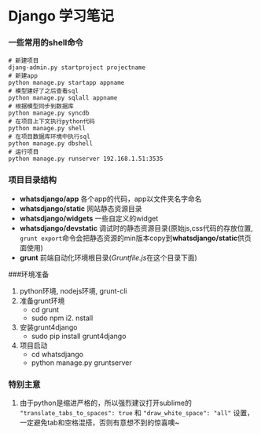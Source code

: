 # Django 学习笔记

### 一些常用的shell命令


	# 新建项目
	djang-admin.py startproject projectname
	# 新建app
	python manage.py startapp appname
	# 模型建好了之后查看sql
	python manage.py sqlall appname
	# 根据模型同步到数据库
	python manage.py syncdb
	# 在项目上下文执行python代码
	python manage.py shell
	# 在项目数据库环境中执行sql
	python manage.py dbshell
	# 运行项目
	python manage.py runserver 192.168.1.51:3535

### 项目目录结构

* **whatsdjango/app** 各个app的代码，app以文件夹名字命名 
* **whatsdjango/static** 网站静态资源目录
* **whatsdjango/widgets** 一些自定义的widget 
* **whatsdjango/devstatic** 调试时的静态资源目录(原始js,css代码的存放位置, `grunt export`命令会把静态资源的min版本copy到**whatsdjango/static**供页面使用)
* **grunt** 前端自动化环境根目录(*Gruntfile.js*在这个目录下面)

###环境准备
1. python环境, nodejs环境, grunt-cli
2. 准备grunt环境 
	* cd grunt
    * sudo npm i2. nstall
3. 安装grunt4django
	* sudo pip install grunt4django
4. 项目启动
	* cd whatsdjango
	* python manage.py gruntserver


### 特别主意

1. 由于python是缩进严格的，所以强烈建议打开sublime的 `"translate_tabs_to_spaces": true` 和 `"draw_white_space": "all"` 设置，一定避免tab和空格混搭，否则有意想不到的惊喜噢~